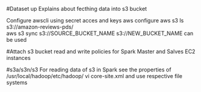 #Dataset up 
Explains about fecthing data into s3 bucket 

Configure awscli using secret acces and keys
aws configure
aws s3 ls s3://amazon-reviews-pds/  
aws s3 sync s3://SOURCE_BUCKET_NAME s3://NEW_BUCKET_NAME  can be used

#Attach s3 bucket read and write policies for Spark Master and Salves EC2 instances


#s3a/s3n/s3 
For reading data of s3  in Spark see the properties of /usr/local/hadoop/etc/hadoop/
vi core-site.xml and use respective file systems


 




